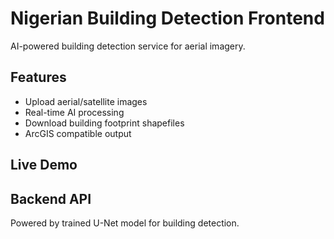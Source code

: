 # Nigerian Building Detection Frontend

AI-powered building detection service for aerial imagery.

## Features
- Upload aerial/satellite images
- Real-time AI processing 
- Download building footprint shapefiles
- ArcGIS compatible output

## Live Demo
<!-- [Access the service here](https://your-app-url.streamlit.app) -->

## Backend API
Powered by trained U-Net model for building detection.